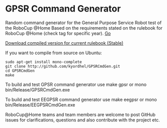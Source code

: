 GPSR Command Generator
======================

Random command generator for the General Purpose Service Robot test of the RoboCup @Home
Based on the requirements stated on the rulebook for RoboCup @Home (check tag for specific year). [Go](http://www.robocupathome.org/rules)

[Download compiled version for current rulebook (Stable)](http://github.com/kyordhel/GPSRCmdGen/blob/master/bin/stable/GPSRCmdGen.zip?raw=true)

If you want to compile from source on Ubuntu:

    sudo apt-get install mono-complete
    git clone http://github.com/kyordhel/GPSRCmdGen.git
    cd GPSRCmdGen
    make
    
To build and test GPSR command generator use
    make gpsr
or
    mono bin/Release/GPSRCmdGen.exe


To build and test EEGPSR command generator use
    make eegpsr
or
    mono bin/Release/EEGPSRCmdGen.exe

RoboCup@Home teams and team members are welcome to post GitHub issues for clarifications, questions and also contribute with the project etc.
